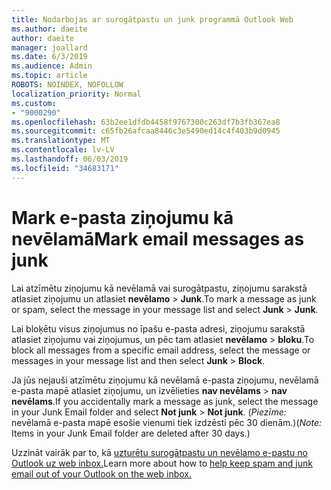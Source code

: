 ```yaml
---
title: Nodarbojas ar surogātpastu un junk programmā Outlook Web
ms.author: daeite
author: daeite
manager: joallard
ms.date: 6/3/2019
ms.audience: Admin
ms.topic: article
ROBOTS: NOINDEX, NOFOLLOW
localization_priority: Normal
ms.custom:
- "9000290"
ms.openlocfilehash: 63b2ee1dfdb4458f9767300c263df7b3fb367ea8
ms.sourcegitcommit: c65fb26afcaa8446c3e5490ed14c4f403b9d0945
ms.translationtype: MT
ms.contentlocale: lv-LV
ms.lasthandoff: 06/03/2019
ms.locfileid: "34683171"
---
```

# <a name="mark-email-messages-as-junk"></a><span data-ttu-id="4dbee-102">Mark e-pasta ziņojumu kā nevēlamā</span><span class="sxs-lookup"><span data-stu-id="4dbee-102">Mark email messages as junk</span></span>

<span data-ttu-id="4dbee-103">Lai atzīmētu ziņojumu kā nevēlamā vai surogātpastu, ziņojumu sarakstā atlasiet ziņojumu un atlasiet **nevēlamo** > **Junk**.</span><span class="sxs-lookup"><span data-stu-id="4dbee-103">To mark a message as junk or spam, select the message in your message list and select **Junk** > **Junk**.</span></span>

<span data-ttu-id="4dbee-104">Lai bloķētu visus ziņojumus no īpašu e-pasta adresi, ziņojumu sarakstā atlasiet ziņojumu vai ziņojumus, un pēc tam atlasiet **nevēlamo** > **bloku**.</span><span class="sxs-lookup"><span data-stu-id="4dbee-104">To block all messages from a specific email address, select the message or messages in your message list and then select **Junk** > **Block**.</span></span>

<span data-ttu-id="4dbee-105">Ja jūs nejauši atzīmētu ziņojumu kā nevēlamā e-pasta ziņojumu, nevēlamā e-pasta mapē atlasiet ziņojumu, un izvēlieties **nav nevēlams** > **nav nevēlams**.</span><span class="sxs-lookup"><span data-stu-id="4dbee-105">If you accidentally mark a message as junk, select the message in your Junk Email folder and select **Not junk** > **Not junk**.</span></span> <span data-ttu-id="4dbee-106">(*Piezīme:* nevēlamā e-pasta mapē esošie vienumi tiek izdzēsti pēc 30 dienām.)</span><span class="sxs-lookup"><span data-stu-id="4dbee-106">(*Note:* Items in your Junk Email folder are deleted after 30 days.)</span></span>

<span data-ttu-id="4dbee-107">Uzzināt vairāk par to, kā [uzturētu surogātpastu un nevēlamo e-pastu no Outlook uz web inbox.](https://support.office.com/article/db786e79-54e2-40cc-904f-d89d57b7f41d)</span><span class="sxs-lookup"><span data-stu-id="4dbee-107">Learn more about how to [help keep spam and junk email out of your Outlook on the web inbox.](https://support.office.com/article/db786e79-54e2-40cc-904f-d89d57b7f41d)</span></span>